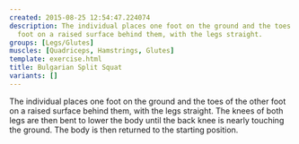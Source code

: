 ```yaml
---
created: 2015-08-25 12:54:47.224074
description: The individual places one foot on the ground and the toes of the other
  foot on a raised surface behind them, with the legs straight.
groups: [Legs/Glutes]
muscles: [Quadriceps, Hamstrings, Glutes]
template: exercise.html
title: Bulgarian Split Squat
variants: []
---
```

The individual places one foot on the ground and the toes of the other foot on a raised surface behind them, with the legs straight. The knees of both legs are then bent to lower the body until the back knee is nearly touching the ground. The body is then returned to the starting position.